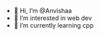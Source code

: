 - 👋 Hi, I’m @Anvishaa
- 👀 I’m interested in web dev
- 🌱 I’m currently learning cpp


<!---
Anvishaa/Anvishaa is a ✨ special ✨ repository because its `README.md` (this file) appears on your GitHub profile.
You can click the Preview link to take a look at your changes.
--->
